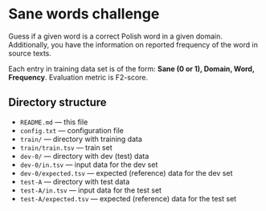 
Sane words challenge
======================

Guess if a given word is a correct Polish word in a given domain. Additionally, you have the information on reported frequency of the word in source texts.

Each entry in training data set is of the form: __Sane (0 or 1), Domain, Word, Frequency__.
Evaluation metric is F2-score.


Directory structure
-------------------

* `README.md` — this file
* `config.txt` — configuration file
* `train/` — directory with training data
* `train/train.tsv` — train set
* `dev-0/` — directory with dev (test) data
* `dev-0/in.tsv` — input data for the dev set
* `dev-0/expected.tsv` — expected (reference) data for the dev set
* `test-A` — directory with test data
* `test-A/in.tsv` — input data for the test set
* `test-A/expected.tsv` — expected (reference) data for the test set
